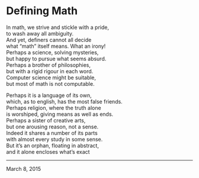 # Defining Math

In math, we strive and stickle with a pride,  
to wash away all ambiguity.  
And yet, definers cannot all decide  
what “math” itself means.  What an irony!  
Perhaps a science, solving mysteries,  
but happy to pursue what seems absurd.  
Perhaps a brother of philosophies,  
but with a rigid rigour in each word.  
Computer science might be suitable,  
but most of math is not computable.  

Perhaps it is a language of its own,  
which, as to english, has the most false friends.  
Perhaps religion, where the truth alone  
is worshiped, giving means as well as ends.  
Perhaps a sister of creative arts,  
but one arousing reason, not a sense.  
Indeed it shares a number of its parts  
with almost every study in some sense.  
But it’s an orphan, floating in abstract,  
and it alone encloses what’s exact  

---
March 8, 2015
